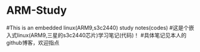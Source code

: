 # ARM-Study
#This is an embedded linux(ARM9,s3c2440) study notes(codes)
#这是个嵌入式linux(ARM9,三星的s3c2440芯片)学习笔记(代码)！
#具体笔记见本人的github博客，欢迎指点
